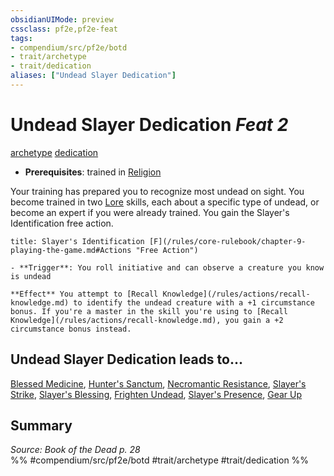 ```yaml
---
obsidianUIMode: preview
cssclass: pf2e,pf2e-feat
tags:
- compendium/src/pf2e/botd
- trait/archetype
- trait/dedication
aliases: ["Undead Slayer Dedication"]
---
```

# Undead Slayer Dedication  *Feat 2*  
[archetype](/rules/traits/archetype.md)  [dedication](/rules/traits/dedication.md)  

- **Prerequisites**: trained in [Religion](/compendium/skills.md#Religion)

Your training has prepared you to recognize most undead on sight. You become trained in two [Lore](/compendium/skills.md#Lore) skills, each about a specific type of undead, or become an expert if you were already trained. You gain the Slayer's Identification free action.

```ad-embed-ability
title: Slayer's Identification [F](/rules/core-rulebook/chapter-9-playing-the-game.md#Actions "Free Action")

- **Trigger**: You roll initiative and can observe a creature you know is undead

**Effect** You attempt to [Recall Knowledge](/rules/actions/recall-knowledge.md) to identify the undead creature with a +1 circumstance bonus. If you're a master in the skill you're using to [Recall Knowledge](/rules/actions/recall-knowledge.md), you gain a +2 circumstance bonus instead.
```

## Undead Slayer Dedication leads to...

[Blessed Medicine](/compendium/feats/blessed-medicine-botd.md), [Hunter's Sanctum](/compendium/feats/hunters-sanctum-botd.md), [Necromantic Resistance](/compendium/feats/necromantic-resistance-botd.md), [Slayer's Strike](/compendium/feats/slayers-strike-botd.md), [Slayer's Blessing](/compendium/feats/slayers-blessing-botd.md), [Frighten Undead](/compendium/feats/frighten-undead-botd.md), [Slayer's Presence](/compendium/feats/slayers-presence-botd.md), [Gear Up](/compendium/feats/gear-up-botd.md)

## Summary

*Source: Book of the Dead p. 28*  
%% #compendium/src/pf2e/botd #trait/archetype #trait/dedication %%
